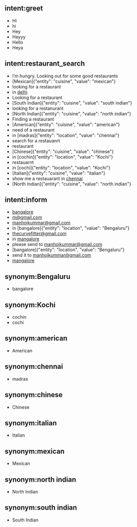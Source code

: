 ## intent:greet
- Hi
- hi
- Hey
- Heyyy
- Hello
- Heya

## intent:restaurant_search
- I’m hungry. Looking out for some good restaurants
- [Mexican]{"entity": "cuisine", "value": "mexican"}
- looking for a restaurant
- in [delhi](location)
- Looking for a restaurant
- [South Indian]{"entity": "cuisine", "value": "south indian"}
- looking for a restanurant
- [North Indian]{"entity": "cuisine", "value": "north indian"}
- Finding a restaurant
- [American]{"entity": "cuisine", "value": "american"}
- need of a restaurant
- in [madras]{"entity": "location", "value": "chennai"}
- search for a restauanrt
- restaurant
- [Chinese]{"entity": "cuisine", "value": "chinese"}
- in [cochin]{"entity": "location", "value": "Kochi"}
- restauarnt
- in [cochi]{"entity": "location", "value": "Kochi"}
- [Italian]{"entity": "cuisine", "value": "italian"}
- show me a restauarant in [chennai](location)
- [North Indian]{"entity": "cuisine", "value": "north indian"}

## intent:inform
- [bangalore](location)
- [m@gmail.com](emailid)
- [manhojkummar@gmail.com](emailid)
- in [bangalore]{"entity": "location", "value": "Bengaluru"}
- [thecurvefitter@gmail.com](emailid)
- in [mangalore](location)
- please send to [manhojkummar@gmail.com](emailid)
- [bangalore]{"entity": "location", "value": "Bengaluru"}
- send it to [manhojkummar@gmail.com](emailid)
- [mangalore](location)

## synonym:Bengaluru
- bangalore

## synonym:Kochi
- cochin
- cochi

## synonym:american
- American

## synonym:chennai
- madras

## synonym:chinese
- Chinese

## synonym:italian
- Italian

## synonym:mexican
- Mexican

## synonym:north indian
- North Indian

## synonym:south indian
- South Indian

